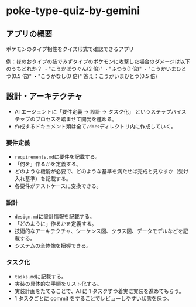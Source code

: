 # poke-type-quiz-by-gemini

## アプリの概要

ポケモンのタイプ相性をクイズ形式で確認できるアプリ

例：ほのおタイプの技でみずタイプのポケモンに攻撃した場合のダメージは以下のうちどれか？
・"こうかばつぐん(2 倍)"
・"ふつう(1 倍)"
・"こうかいまひとつ(0.5 倍)"
・"こうかなし(0 倍)"
答え：こうかいまひとつ(0.5 倍)

## 設計・アーキテクチャ

- AI エージェントに「要件定義 → 設計 → タスク化」 というステップバイステップのプロセスを踏ませて開発を進める。
- 作成するドキュメント類は全て`/docs`ディレクトリ内に作成していく。

### 要件定義

- `requirements.md`に要件を記載する。
- 「何を」作るかを定義する。
- どのような機能が必要で、どのような基準を満たせば完成と見なすか（受け入れ基準）を記載する。
- 各要件がテストケースに変換できる。

### 設計

- `design.md`に設計情報を記載する。
- 「どのように」作るかを定義する。
- 技術的なアーキテクチャ、シーケンス図、クラス図、データモデルなどを記載する。
- システムの全体像を把握できる。

### タスク化

- `tasks.md`に記載する。
- 実装の具体的な手順をリスト化する。
- 実装計画をたてることで、AI に 1 タスクずつ着実に実装を進めてもらう。
- 1 タスクごとに commit をすることでレビューしやすい状態を保つ。
